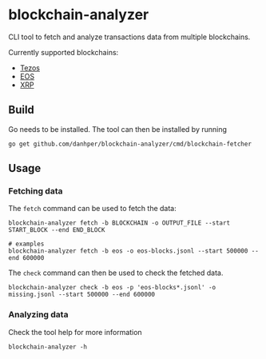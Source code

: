 # blockchain-analyzer

CLI tool to fetch and analyze transactions data from multiple blockchains.

Currently supported blockchains:

* [Tezos](https://tezos.com/)
* [EOS](https://eos.io/)
* [XRP](https://ripple.com/xrp/)

## Build

Go needs to be installed. The tool can then be installed by running

```
go get github.com/danhper/blockchain-analyzer/cmd/blockchain-fetcher
```

## Usage

### Fetching data

The `fetch` command can be used to fetch the data:

```
blockchain-analyzer fetch -b BLOCKCHAIN -o OUTPUT_FILE --start START_BLOCK --end END_BLOCK

# examples
blockchain-analyzer fetch -b eos -o eos-blocks.jsonl --start 500000 --end 600000
```

The `check` command can then be used to check the fetched data.

```
blockchain-analyzer check -b eos -p 'eos-blocks*.jsonl' -o missing.jsonl --start 500000 --end 600000
```


### Analyzing data

Check the tool help for more information

```
blockchain-analyzer -h
```
